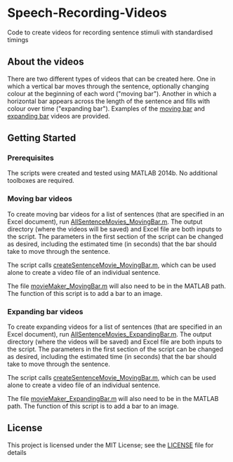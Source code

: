 # Speech-Recording-Videos
Code to create videos for recording sentence stimuli with standardised timings

## About the videos
There are two different types of videos that can be created here. One in which a vertical bar moves through the sentence, optionally changing colour at the beginning of each word ("moving bar"). Another in which a horizontal bar appears across the length of the sentence and fills with colour over time ("expanding bar"). Examples of the [moving bar](ExampleOutput_MovingBar.mp4) and [expanding bar](ExampleOutput_ExpandingBar.mp4) videos are provided.

## Getting Started
### Prerequisites
The scripts were created and tested using MATLAB 2014b. No additional toolboxes are required.

### Moving bar videos
To create moving bar videos for a list of sentences (that are specified in an Excel document), run [AllSentenceMovies_MovingBar.m](AllSentenceMovies_MovingBar.m). The output directory (where the videos will be saved) and Excel file are both inputs to the script. The parameters in the first section of the script can be changed as desired, including the estimated time (in seconds) that the bar should take to move through the sentence.

The script calls [createSentenceMovie_MovingBar.m](createSentenceMovie_ExpandingBar.m), which can be used alone to create a video file of an individual sentence.

The file [movieMaker_MovingBar.m](movieMaker_MovingBar.m) will also need to be in the MATLAB path. The function of this script is to add a bar to an image.

### Expanding bar videos
To create expanding videos for a list of sentences (that are specified in an Excel document), run [AllSentenceMovies_ExpandingBar.m](AllSentenceMovies_ExpandingBar.m). The output directory (where the videos will be saved) and Excel file are both inputs to the script. The parameters in the first section of the script can be changed as desired, including the estimated time (in seconds) that the bar should take to move through the sentence.

The script calls [createSentenceMovie_MovingBar.m](createSentenceMovie_ExpandingBar.m), which can be used alone to create a video file of an individual sentence.

The file [movieMaker_ExpandingBar.m](movieMaker_ExpandingBar) will also need to be in the MATLAB path. The function of this script is to add a bar to an image.

## License
This project is licensed under the MIT License; see the [LICENSE](LICENSE) file for details

